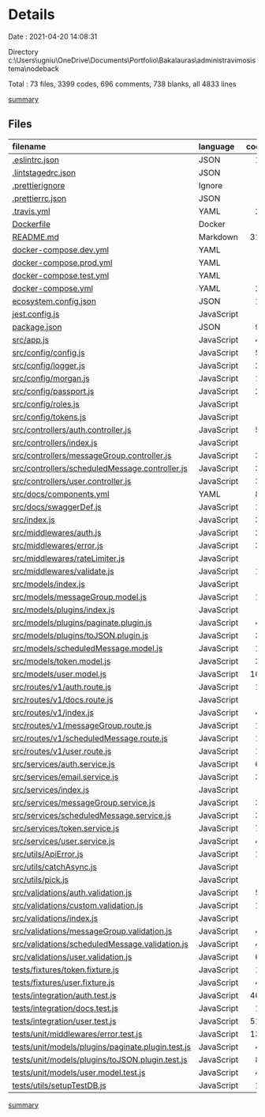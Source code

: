 # Details

Date : 2021-04-20 14:08:31

Directory c:\Users\ugniu\OneDrive\Documents\Portfolio\Bakalauras\administravimosistema\nodeback

Total : 73 files,  3399 codes, 696 comments, 738 blanks, all 4833 lines

[summary](results.md)

## Files
| filename | language | code | comment | blank | total |
| :--- | :--- | ---: | ---: | ---: | ---: |
| [.eslintrc.json](/.eslintrc.json) | JSON | 19 | 0 | 1 | 20 |
| [.lintstagedrc.json](/.lintstagedrc.json) | JSON | 3 | 0 | 1 | 4 |
| [.prettierignore](/.prettierignore) | Ignore | 2 | 0 | 2 | 4 |
| [.prettierrc.json](/.prettierrc.json) | JSON | 4 | 0 | 1 | 5 |
| [.travis.yml](/.travis.yml) | YAML | 20 | 0 | 1 | 21 |
| [Dockerfile](/Dockerfile) | Docker | 8 | 0 | 8 | 16 |
| [README.md](/README.md) | Markdown | 311 | 0 | 131 | 442 |
| [docker-compose.dev.yml](/docker-compose.dev.yml) | YAML | 5 | 0 | 2 | 7 |
| [docker-compose.prod.yml](/docker-compose.prod.yml) | YAML | 5 | 0 | 2 | 7 |
| [docker-compose.test.yml](/docker-compose.test.yml) | YAML | 5 | 0 | 2 | 7 |
| [docker-compose.yml](/docker-compose.yml) | YAML | 28 | 0 | 5 | 33 |
| [ecosystem.config.json](/ecosystem.config.json) | JSON | 15 | 0 | 1 | 16 |
| [jest.config.js](/jest.config.js) | JavaScript | 9 | 0 | 1 | 10 |
| [package.json](/package.json) | JSON | 95 | 0 | 1 | 96 |
| [src/app.js](/src/app.js) | JavaScript | 40 | 12 | 16 | 68 |
| [src/config/config.js](/src/config/config.js) | JavaScript | 59 | 0 | 6 | 65 |
| [src/config/logger.js](/src/config/logger.js) | JavaScript | 23 | 0 | 4 | 27 |
| [src/config/morgan.js](/src/config/morgan.js) | JavaScript | 19 | 0 | 6 | 25 |
| [src/config/passport.js](/src/config/passport.js) | JavaScript | 26 | 0 | 5 | 31 |
| [src/config/roles.js](/src/config/roles.js) | JavaScript | 8 | 0 | 3 | 11 |
| [src/config/tokens.js](/src/config/tokens.js) | JavaScript | 9 | 0 | 2 | 11 |
| [src/controllers/auth.controller.js](/src/controllers/auth.controller.js) | JavaScript | 50 | 0 | 10 | 60 |
| [src/controllers/index.js](/src/controllers/index.js) | JavaScript | 4 | 0 | 0 | 4 |
| [src/controllers/messageGroup.controller.js](/src/controllers/messageGroup.controller.js) | JavaScript | 37 | 0 | 6 | 43 |
| [src/controllers/scheduledMessage.controller.js](/src/controllers/scheduledMessage.controller.js) | JavaScript | 37 | 0 | 6 | 43 |
| [src/controllers/user.controller.js](/src/controllers/user.controller.js) | JavaScript | 37 | 0 | 7 | 44 |
| [src/docs/components.yml](/src/docs/components.yml) | YAML | 87 | 0 | 6 | 93 |
| [src/docs/swaggerDef.js](/src/docs/swaggerDef.js) | JavaScript | 19 | 0 | 3 | 22 |
| [src/index.js](/src/index.js) | JavaScript | 33 | 0 | 6 | 39 |
| [src/middlewares/auth.js](/src/middlewares/auth.js) | JavaScript | 26 | 0 | 6 | 32 |
| [src/middlewares/error.js](/src/middlewares/error.js) | JavaScript | 36 | 1 | 8 | 45 |
| [src/middlewares/rateLimiter.js](/src/middlewares/rateLimiter.js) | JavaScript | 9 | 0 | 3 | 12 |
| [src/middlewares/validate.js](/src/middlewares/validate.js) | JavaScript | 18 | 0 | 4 | 22 |
| [src/models/index.js](/src/models/index.js) | JavaScript | 4 | 0 | 0 | 4 |
| [src/models/messageGroup.model.js](/src/models/messageGroup.model.js) | JavaScript | 15 | 0 | 5 | 20 |
| [src/models/plugins/index.js](/src/models/plugins/index.js) | JavaScript | 2 | 0 | 1 | 3 |
| [src/models/plugins/paginate.plugin.js](/src/models/plugins/paginate.plugin.js) | JavaScript | 44 | 19 | 8 | 71 |
| [src/models/plugins/toJSON.plugin.js](/src/models/plugins/toJSON.plugin.js) | JavaScript | 31 | 6 | 7 | 44 |
| [src/models/scheduledMessage.model.js](/src/models/scheduledMessage.model.js) | JavaScript | 14 | 0 | 4 | 18 |
| [src/models/token.model.js](/src/models/token.model.js) | JavaScript | 36 | 4 | 5 | 45 |
| [src/models/user.model.js](/src/models/user.model.js) | JavaScript | 101 | 15 | 8 | 124 |
| [src/routes/v1/auth.route.js](/src/routes/v1/auth.route.js) | JavaScript | 15 | 264 | 13 | 292 |
| [src/routes/v1/docs.route.js](/src/routes/v1/docs.route.js) | JavaScript | 8 | 12 | 2 | 22 |
| [src/routes/v1/index.js](/src/routes/v1/index.js) | JavaScript | 41 | 2 | 7 | 50 |
| [src/routes/v1/messageGroup.route.js](/src/routes/v1/messageGroup.route.js) | JavaScript | 15 | 0 | 4 | 19 |
| [src/routes/v1/scheduledMessage.route.js](/src/routes/v1/scheduledMessage.route.js) | JavaScript | 15 | 0 | 4 | 19 |
| [src/routes/v1/user.route.js](/src/routes/v1/user.route.js) | JavaScript | 16 | 229 | 8 | 253 |
| [src/services/auth.service.js](/src/services/auth.service.js) | JavaScript | 66 | 27 | 7 | 100 |
| [src/services/email.service.js](/src/services/email.service.js) | JavaScript | 36 | 22 | 6 | 64 |
| [src/services/index.js](/src/services/index.js) | JavaScript | 6 | 0 | 0 | 6 |
| [src/services/messageGroup.service.js](/src/services/messageGroup.service.js) | JavaScript | 38 | 1 | 6 | 45 |
| [src/services/scheduledMessage.service.js](/src/services/scheduledMessage.service.js) | JavaScript | 38 | 1 | 6 | 45 |
| [src/services/token.service.js](/src/services/token.service.js) | JavaScript | 76 | 37 | 10 | 123 |
| [src/services/user.service.js](/src/services/user.service.js) | JavaScript | 48 | 36 | 9 | 93 |
| [src/utils/ApiError.js](/src/utils/ApiError.js) | JavaScript | 13 | 0 | 2 | 15 |
| [src/utils/catchAsync.js](/src/utils/catchAsync.js) | JavaScript | 4 | 0 | 2 | 6 |
| [src/utils/pick.js](/src/utils/pick.js) | JavaScript | 9 | 7 | 2 | 18 |
| [src/validations/auth.validation.js](/src/validations/auth.validation.js) | JavaScript | 52 | 0 | 9 | 61 |
| [src/validations/custom.validation.js](/src/validations/custom.validation.js) | JavaScript | 19 | 0 | 3 | 22 |
| [src/validations/index.js](/src/validations/index.js) | JavaScript | 4 | 0 | 1 | 5 |
| [src/validations/messageGroup.validation.js](/src/validations/messageGroup.validation.js) | JavaScript | 44 | 0 | 6 | 50 |
| [src/validations/scheduledMessage.validation.js](/src/validations/scheduledMessage.validation.js) | JavaScript | 45 | 0 | 6 | 51 |
| [src/validations/user.validation.js](/src/validations/user.validation.js) | JavaScript | 64 | 0 | 7 | 71 |
| [tests/fixtures/token.fixture.js](/tests/fixtures/token.fixture.js) | JavaScript | 12 | 0 | 3 | 15 |
| [tests/fixtures/user.fixture.js](/tests/fixtures/user.fixture.js) | JavaScript | 40 | 0 | 7 | 47 |
| [tests/integration/auth.test.js](/tests/integration/auth.test.js) | JavaScript | 463 | 0 | 125 | 588 |
| [tests/integration/docs.test.js](/tests/integration/docs.test.js) | JavaScript | 13 | 0 | 2 | 15 |
| [tests/integration/user.test.js](/tests/integration/user.test.js) | JavaScript | 517 | 0 | 109 | 626 |
| [tests/unit/middlewares/error.test.js](/tests/unit/middlewares/error.test.js) | JavaScript | 137 | 0 | 32 | 169 |
| [tests/unit/models/plugins/paginate.plugin.test.js](/tests/unit/models/plugins/paginate.plugin.test.js) | JavaScript | 49 | 0 | 13 | 62 |
| [tests/unit/models/plugins/toJSON.plugin.test.js](/tests/unit/models/plugins/toJSON.plugin.test.js) | JavaScript | 80 | 1 | 9 | 90 |
| [tests/unit/models/user.model.test.js](/tests/unit/models/user.model.test.js) | JavaScript | 49 | 0 | 9 | 58 |
| [tests/utils/setupTestDB.js](/tests/utils/setupTestDB.js) | JavaScript | 14 | 0 | 5 | 19 |

[summary](results.md)